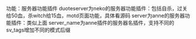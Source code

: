 功能：服务器功能插件
duoteserver为neko的服务器功能插件：包括自杀，过关给50血，杀witch给15血，motd页面功能，具体看源码
server为anne的服务器功能插件：类似上面
server_name为anne插件的服务器名插件，支持不同的sv_tags增加不同的模式后缀